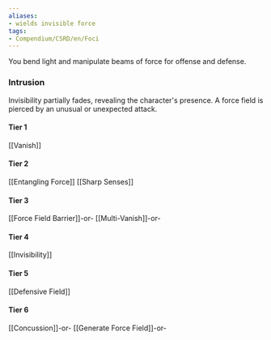 ```yaml
---
aliases:
- wields invisible force
tags:
- Compendium/CSRD/en/Foci
---
```


You bend light and manipulate beams of force for offense and defense.
 ### Intrusion
Invisibility partially fades, revealing the character's presence. A force field is pierced by an unusual or unexpected attack.

#### Tier 1
[[Vanish]]
#### Tier 2
[[Entangling Force]]
[[Sharp Senses]]
#### Tier 3
[[Force Field Barrier]]-or-
[[Multi-Vanish]]-or-
#### Tier 4
[[Invisibility]]
#### Tier 5
[[Defensive Field]]
#### Tier 6
[[Concussion]]-or-
[[Generate Force Field]]-or-
